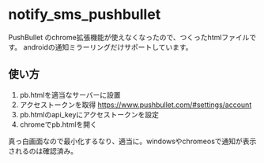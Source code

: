 # notify_sms_pushbullet

PushBullet のchrome拡張機能が使えなくなったので、つくったhtmlファイルです。
androidの通知ミラーリングだけサポートしています。

## 使い方
1. pb.htmlを適当なサーバーに設置
2. アクセストークンを取得
 https://www.pushbullet.com/#settings/account
3. pb.htmlのapi_keyにアクセストークンを設定
4. chromeでpb.htmlを開く

真っ白画面なので最小化するなり、適当に。windowsやchromeosで通知が表示されるのは確認済み。